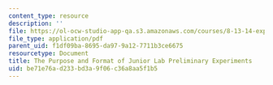 ```yaml
---
content_type: resource
description: ''
file: https://ol-ocw-studio-app-qa.s3.amazonaws.com/courses/8-13-14-experimental-physics-i-ii-junior-lab-fall-2016-spring-2017/be71e76ad233bd3a9f06c36a8aa5f1b5_MIT8_13-14F16_JLPrelim.pdf
file_type: application/pdf
parent_uid: f1df09ba-8695-da97-9a12-7711b3ce6675
resourcetype: Document
title: The Purpose and Format of Junior Lab Preliminary Experiments
uid: be71e76a-d233-bd3a-9f06-c36a8aa5f1b5
---
```

